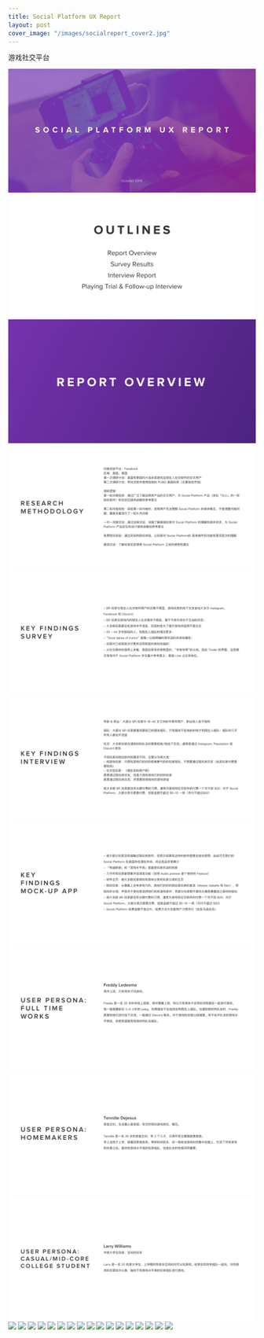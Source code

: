 ```yaml
---
title: Social Platform UX Report
layout: post
cover_image: "/images/socialreport_cover2.jpg"
---
```

游戏社交平台

![](/images/socialreport1.jpg)
![](/images/socialreport2.jpg)
![](/images/socialreport3.jpg)
![](/images/socialreport4.jpg)
![](/images/socialreport5.jpg)
![](/images/socialreport6.jpg)
![](/images/socialreport7.jpg)
![](/images/socialreport8.jpg)
![](/images/socialreport9.jpg)
![](/images/socialreport10.jpg)
![](/images/socialreport11.jpg)
![](/images/socialreport12.jpg)
![](/images/socialreport13.jpg)
![](/images/socialreport14.jpg)
![](/images/socialreport15.jpg)
![](/images/socialreport16.jpg)
![](/images/socialreport17.jpg)
![](/images/socialreport18.jpg)
![](/images/socialreport19.jpg)
![](/images/socialreport20.jpg)
![](/images/socialreport21.jpg)
![](/images/socialreport22.jpg)
![](/images/socialreport23.jpg)
![](/images/socialreport24.jpg)
![](/images/socialreport25.jpg)
![](/images/socialreport26.jpg)
![](/images/socialreport27.jpg)

